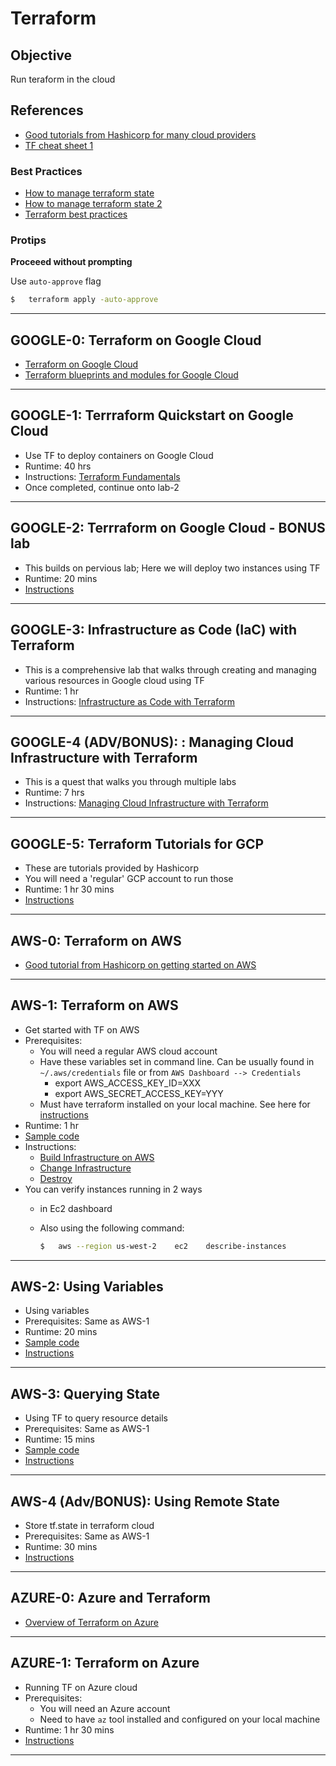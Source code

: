 # Terraform

## Objective

Run teraform in the cloud

## References

* [Good tutorials from Hashicorp for many cloud providers](https://developer.hashicorp.com/terraform/tutorials)
* [TF cheat sheet 1](https://spacelift.io/blog/terraform-commands-cheat-sheet)

### Best Practices

* [How to manage terraform state](https://blog.gruntwork.io/how-to-manage-terraform-state-28f5697e68fa)
* [How to manage terraform state 2](https://stackoverflow.com/questions/38486335/should-i-commit-tfstate-files-to-git)
* [Terraform best practices](https://stackoverflow.com/questions/33157516/best-practices-when-using-terraform)

### Protips

**Proceeed without prompting**

Use `auto-approve` flag

```bash
$   terraform apply -auto-approve
```


---

## GOOGLE-0: Terraform on Google Cloud

* [Terraform on Google Cloud](https://cloud.google.com/docs/terraform)
* [Terraform blueprints and modules for Google Cloud](https://cloud.google.com/docs/terraform/blueprints/terraform-blueprints)

---

## GOOGLE-1: Terrraform Quickstart on Google Cloud

* Use TF to deploy containers on Google Cloud
* Runtime: 40 hrs
* Instructions: [Terraform Fundamentals](https://www.cloudskillsboost.google/focuses/1208?catalog_rank=%7B%22rank%22%3A5%2C%22num_filters%22%3A0%2C%22has_search%22%3Atrue%7D&parent=catalog&search_id=23050483)
* Once completed, continue onto lab-2

---

## GOOGLE-2: Terrraform on Google Cloud - BONUS lab

* This builds on pervious lab; Here we will deploy two instances using TF
* Runtime: 20 mins
* [Instructions](terraform-2-instance-management.md)

---

## GOOGLE-3: Infrastructure as Code (IaC) with Terraform

* This is a comprehensive lab that walks through creating and managing various resources in Google cloud using TF
* Runtime: 1 hr
* Instructions: [Infrastructure as Code with Terraform](https://www.cloudskillsboost.google/focuses/15842?catalog_rank=%7B%22rank%22%3A10%2C%22num_filters%22%3A0%2C%22has_search%22%3Atrue%7D&parent=catalog&search_id=23076638)

---

## GOOGLE-4 (ADV/BONUS): : Managing Cloud Infrastructure with Terraform

* This is a quest that walks you through multiple labs
* Runtime: 7 hrs
* Instructions: [Managing Cloud Infrastructure with Terraform](https://www.cloudskillsboost.google/quests/44?catalog_rank=%7B%22rank%22%3A1%2C%22num_filters%22%3A0%2C%22has_search%22%3Atrue%7D&search_id=23077203)

---

## GOOGLE-5: Terraform Tutorials for GCP

* These are tutorials provided by Hashicorp
* You will need a 'regular' GCP account to run those
* Runtime: 1 hr 30 mins
* [Instructions](https://developer.hashicorp.com/terraform/tutorials/gcp-get-started)

---

## AWS-0: Terraform on AWS

* [Good tutorial from Hashicorp on getting started on AWS](https://developer.hashicorp.com/terraform/tutorials/aws-get-started)

---

## AWS-1: Terraform on AWS

* Get started with TF on AWS
* Prerequisites:
    * You will need a regular AWS cloud account
    * Have these variables set in command line.  Can be usually found in `~/.aws/credentials` file or from `AWS Dashboard --> Credentials`
        * export AWS_ACCESS_KEY_ID=XXX
        * export AWS_SECRET_ACCESS_KEY=YYY
    * Must have terraform installed on your local machine.  See here for [instructions](https://developer.hashicorp.com/terraform/tutorials/aws-get-started/install-cli)
* Runtime: 1 hr
* [Sample code](tf-aws-1-intro/)
* Instructions:
    * [Build Infrastructure on AWS](https://developer.hashicorp.com/terraform/tutorials/aws-get-started/aws-build)
    * [Change Infrastructure](https://developer.hashicorp.com/terraform/tutorials/aws-get-started/aws-change)
    * [Destroy](https://developer.hashicorp.com/terraform/tutorials/aws-get-started/aws-destroy)
* You can verify instances running in 2 ways
    * in Ec2 dashboard
    * Also using the following command:

        ```bash
        $   aws --region us-west-2    ec2    describe-instances
        ```

---

## AWS-2: Using Variables

* Using variables
* Prerequisites: Same as AWS-1
* Runtime: 20 mins
* [Sample code](tf-aws-2-variables/)
* [Instructions](https://developer.hashicorp.com/terraform/tutorials/aws-get-started/aws-variables)

---

## AWS-3: Querying State

* Using TF to query resource details
* Prerequisites: Same as AWS-1
* Runtime: 15 mins
* [Sample code](tf-aws-3-query/)
* [Instructions](https://developer.hashicorp.com/terraform/tutorials/aws-get-started/aws-outputs)

---

## AWS-4 (Adv/BONUS): Using Remote State

* Store tf.state in terraform cloud
* Prerequisites: Same as AWS-1
* Runtime: 30 mins
* [Instructions](https://developer.hashicorp.com/terraform/tutorials/aws-get-started/aws-remote)

---

## AZURE-0: Azure and Terraform

* [Overview of Terraform on Azure](https://learn.microsoft.com/en-us/azure/developer/terraform/overview)

---

## AZURE-1: Terraform on Azure

* Running TF on Azure cloud
* Prerequisites:
    * You will need an Azure account
    * Need to have `az` tool installed and configured on your local machine
* Runtime: 1 hr 30 mins
* [Instructions](https://developer.hashicorp.com/terraform/tutorials/azure-get-started)

---

